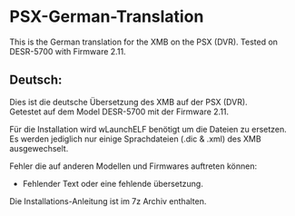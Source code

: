 # PSX-German-Translation
This is the German translation for the XMB on the PSX (DVR). Tested on DESR-5700 with Firmware 2.11.

## Deutsch: </br>
Dies ist die deutsche Übersetzung des XMB auf der PSX (DVR). </br>
Getestet auf dem Model DESR-5700 mit der Firmware 2.11.

Für die Installation wird wLaunchELF benötigt um die Dateien zu ersetzen. </br>
Es werden jediglich nur einige Sprachdateien (.dic & .xml) des XMB ausgewechselt. </br>

Fehler die auf anderen Modellen und Firmwares auftreten können:
- Fehlender Text oder eine fehlende übersetzung.

Die Installations-Anleitung ist im 7z Archiv enthalten.
